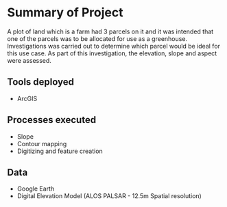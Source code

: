 # Summary of Project
A plot of land which is a farm had 3 parcels on it and it was intended that one of the parcels was to be allocated for use as a greenhouse. Investigations was carried out to determine which parcel would be ideal for this use case. As part of this investigation, the elevation, slope and aspect were assessed.

## Tools deployed
- ArcGIS


## Processes executed
- Slope
- Contour mapping
- Digitizing and feature creation 


## Data 
- Google Earth 
- Digital Elevation Model (ALOS PALSAR - 12.5m Spatial resolution)

